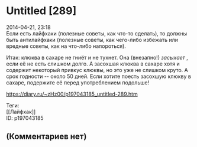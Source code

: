 Untitled [289]
==============

  
2014-04-21, 23:18  
 Если есть лайфхаки (полезные советы, как что-то сделать), то должны быть антилайфхаки (полезные советы, как чего-либо избежать или вредные советы, как на что-либо напороться).   
   
 Итак: клюква в сахаре не гниёт и не тухнет. Она (внезапно!)  *засыхает*  , если её не есть слишком долго. А засохшая клюква в сахаре хотя и содержит некоторый привкус клюквы, но это уже не слишком круто. А срок годности -- около 50 дней. Если хотите поесть засохшую клюкву в сахаре, подержите её перед употреблением подольше!   
  
<https://diary.ru/~zHz00/p197043185_untitled-289.htm>  
  
Теги:  
[[Лайфхак]]  
ID: p197043185  


(Комментариев нет)
------------------